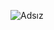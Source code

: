 ![Adsız](https://github.com/esraarnusaslan/Weather-Card-Scss-Project/assets/131678210/d8d8412b-0934-483a-a72a-0563863db1de)
